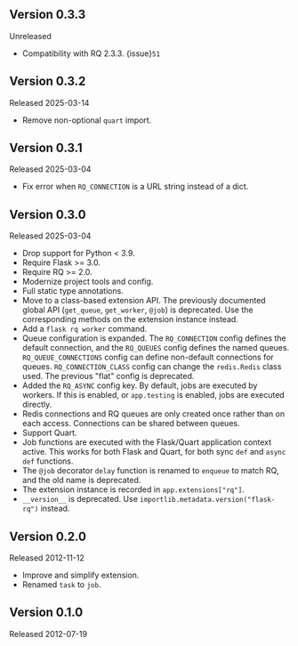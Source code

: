 ## Version 0.3.3

Unreleased

- Compatibility with RQ 2.3.3. {issue}`51`

## Version 0.3.2

Released 2025-03-14

- Remove non-optional `quart` import.

## Version 0.3.1

Released 2025-03-04

- Fix error when `RQ_CONNECTION` is a URL string instead of a dict.

## Version 0.3.0

Released 2025-03-04

- Drop support for Python < 3.9.
- Require Flask >= 3.0.
- Require RQ >= 2.0.
- Modernize project tools and config.
- Full static type annotations.
- Move to a class-based extension API. The previously documented global API
  (`get_queue`, `get_worker`, `@job`) is deprecated. Use the corresponding
  methods on the extension instance instead.
- Add a `flask rq worker` command.
- Queue configuration is expanded. The `RQ_CONNECTION` config defines the
  default connection, and the `RQ_QUEUES` config defines the named queues.
  `RQ_QUEUE_CONNECTIONS` config can define non-default connections for queues.
  `RQ_CONNECTION_CLASS` config can change the `redis.Redis` class used. The
  previous "flat" config is deprecated.
- Added the `RQ_ASYNC` config key. By default, jobs are executed by workers. If
  this is enabled, or `app.testing` is enabled, jobs are executed directly.
- Redis connections and RQ queues are only created once rather than on each
  access. Connections can be shared between queues.
- Support Quart.
- Job functions are executed with the Flask/Quart application context active.
  This works for both Flask and Quart, for both sync `def` and `async def`
  functions.
- The `@job` decorator `delay` function is renamed to `enqueue` to match RQ,
  and the old name is deprecated.
- The extension instance is recorded in `app.extensions["rq"]`.
- `__version__` is deprecated. Use `importlib.metadata.version("flask-rq")`
  instead.

## Version 0.2.0

Released 2012-11-12

- Improve and simplify extension.
- Renamed `task` to `job`.

## Version 0.1.0

Released 2012-07-19
